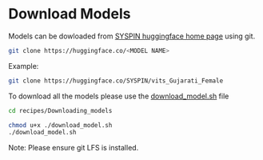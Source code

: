 # Download Models

Models can be dowloaded from [SYSPIN huggingface home page](https://huggingface.co/SYSPIN) using git.

```bash
git clone https://huggingface.co/<MODEL NAME>
```

Example:
```bash
git clone https://huggingface.co/SYSPIN/vits_Gujarati_Female
```

To download all the models please use the [download_model.sh](recipes/Downloading_models/download_model.sh) file

```bash
cd recipes/Downloading_models

chmod u+x ./download_model.sh
./download_model.sh
```

Note: Please ensure git LFS is installed.